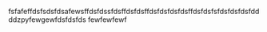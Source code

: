 fsfafeffdsfsdsfdsafewsffdsfdssfdsffdsfdsffdsfdsfdsfdsffdsfdsfsfdsfdsfdsfddddzpyfewgewfdsfdsfds
fewfewfewf
